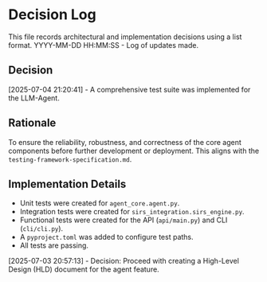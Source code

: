 # Decision Log

This file records architectural and implementation decisions using a list format.
YYYY-MM-DD HH:MM:SS - Log of updates made.

## Decision
[2025-07-04 21:20:41] - A comprehensive test suite was implemented for the LLM-Agent.

## Rationale
To ensure the reliability, robustness, and correctness of the core agent components before further development or deployment. This aligns with the `testing-framework-specification.md`.

## Implementation Details
- Unit tests were created for `agent_core.agent.py`.
- Integration tests were created for `sirs_integration.sirs_engine.py`.
- Functional tests were created for the API (`api/main.py`) and CLI (`cli/cli.py`).
- A `pyproject.toml` was added to configure test paths.
- All tests are passing.

[2025-07-03 20:57:13] - Decision: Proceed with creating a High-Level Design (HLD) document for the agent feature.
